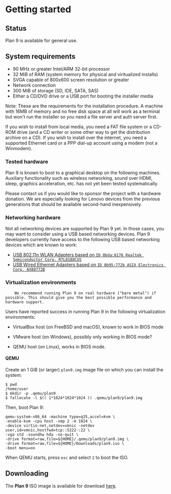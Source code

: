 # Getting started

## Status

Plan 9 is available for general use. 

## System requirements

* 90 MHz or greater Intel/ARM 32-bit processor
* 32 MiB of RAM (system memory for physical and viritualized installs)
* SVGA capable of 800x600 screen resolution or greater
* Network connection
* 300 MiB of storage (SD, IDE, SATA, SAS)
* Either a CD/DVD drive or a USB port for booting the installer media

Note:  These are the requirements for the installation procedure. A machine with 16MB of memory and no free disk space at all will work as a terminal but won't run the installer so you need a file server and auth server first.

If you wish to install from local media, you need a FAT file system or a CD-ROM drive (and a CD writer or some other way to get the distribution archive on a CD). If you wish to install over the internet, you need a supported Ethernet card or a PPP dial-up account using a modem (not a Winmodem). 

### Tested hardware

Plan 9 is known to boot to a graphical desktop on the following machines. Auxiliary functionality such as wireless networking, sound over HDMI, sleep, graphics acceleration, etc. has not yet been tested systematically.

Please contact us if you would like to sponsor the project with a hardware donation. We are especially looking for Lenovo devices from the previous generations that should be available second-hand inexpensively.


### Networking hardware

Not all networking devices are supported by Plan 9 yet. In those cases, you may want to consider using a USB based networking devices. Plan 9 developers currently have access to the following USB based networking devices which are known to work:

* [USB 802.11n WLAN Adapters based on `ID 0bda:8176 Realtek Semiconductor Corp. RTL8188CUS`](https://vermaden.wordpress.com/2020/10/30/realtek-usb-wifi-review/)
* [USB Wired Ethernet Adapters based on `ID 0b95:772b ASIX Electronics Corp. AX88772B`](https://www.freebsd.org/cgi/man.cgi?query=axe)

### Virtualization environments

``` .. note::
    We recommend running Plan 9 on real hardware ("bare metal") if possible. This should give you the best possible performance and hardware support.
```

Users have reported success in running Plan 9 in the following virtualization environments:

* VirtualBox host (on FreeBSD and macOS), known to work in BIOS mode

* VMware host (on Windows), possibly only working in BIOS mode?

* QEMU host (on Linux), works in BIOS mode.


#### QEMU

Create an 1 GiB (or larger) `plan9.img` image file on which you can install the system:

```
$ pwd
/home/user
$ mkdir -p .qemu/plan9
$ fallocate -l $(( 1*1024*1024*1024 )) .qemu/plan9/plan9.img
```

Then, boot Plan 9:

```
qemu-system-x86_64 -machine type=q35,accel=kvm \
-enable-kvm -cpu host -smp 2 -m 1024 \
-device virtio-net,netdev=vmnic -netdev user,id=vmnic,hostfwd=tcp::5222-:22 \
-vga std -soundhw hda -no-quit \
-drive format=raw,file=${HOME}/.qemu/plan9/plan9.img \
-drive format=raw,file=${HOME}/Downloads/plan9.iso \
-boot menu=on
```

When QEMU starts, press `esc` and select `2` to boot the ISO.





## Downloading

The **Plan 9** ISO image is available for download [here](https://https://plan9.io/plan9/download.html).

